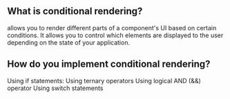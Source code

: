 ## What is conditional rendering?
 allows you to render different parts of a component's UI based on certain conditions. It allows you to control which elements are displayed to the user depending on the state of your application.

## How do you implement conditional rendering?
Using if statements:
Using ternary operators
Using logical AND (&&) operator
Using switch statements
